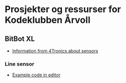 # Prosjekter og ressurser for Kodeklubben Årvoll

## BitBot XL
* [Information from 4Tronics about sensors](http://4tronix.co.uk/blog/?p=1490)

### Line sensor
* [Example code in editor](https://makecode.microbit.org/_2ao8EKWXxXCd)
